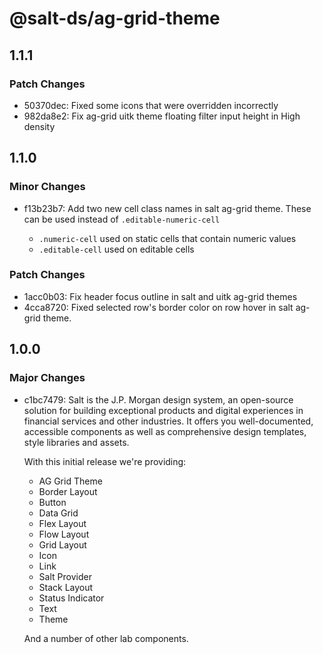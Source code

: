# @salt-ds/ag-grid-theme

## 1.1.1

### Patch Changes

- 50370dec: Fixed some icons that were overridden incorrectly
- 982da8e2: Fix ag-grid uitk theme floating filter input height in High density

## 1.1.0

### Minor Changes

- f13b23b7: Add two new cell class names in salt ag-grid theme. These can be used instead of `.editable-numeric-cell`

  - `.numeric-cell` used on static cells that contain numeric values
  - `.editable-cell` used on editable cells

### Patch Changes

- 1acc0b03: Fix header focus outline in salt and uitk ag-grid themes
- 4cca8720: Fixed selected row's border color on row hover in salt ag-grid theme.

## 1.0.0

### Major Changes

- c1bc7479: Salt is the J.P. Morgan design system, an open-source solution for building exceptional products and digital experiences in financial services and other industries. It offers you well-documented, accessible components as well as comprehensive design templates, style libraries and assets.

  With this initial release we're providing:

  - AG Grid Theme
  - Border Layout
  - Button
  - Data Grid
  - Flex Layout
  - Flow Layout
  - Grid Layout
  - Icon
  - Link
  - Salt Provider
  - Stack Layout
  - Status Indicator
  - Text
  - Theme

  And a number of other lab components.
